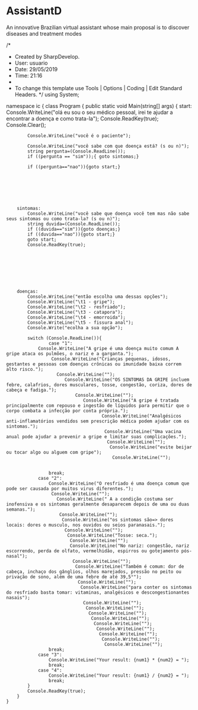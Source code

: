 # AssistantD
An innovative Brazilian virtual assistant whose main proposal is to discover diseases and treatment modes
  

﻿/*
 * Created by SharpDevelop.
 * User: usuario
 * Date: 29/05/2019
 * Time: 21:16
 * 
 * To change this template use Tools | Options | Coding | Edit Standard Headers.
 */
using System;

namespace ic
{
	class Program
	{
		public static void Main(string[] args)
		{
		start:
			Console.WriteLine("olá eu sou o seu médico pessoal, irei te ajudar a encontrar a doença e como trata-la");
			Console.ReadKey(true);
			Console.Clear();
			
			Console.WriteLine("você é o paciente");
			
			Console.WriteLine("você sabe com que doença está? (s ou n)");
			string pergunta=(Console.ReadLine());
			if ((pergunta == "sim"));{ goto sintomas;}
			
			if ((pergunta=="nao")){goto start;}
			
		
		
		
		
		
		
		sintomas:
			Console.WriteLine("você sabe que doença você tem mas não sabe seus sintomas ou como trata-la? (s ou n)");
			string duvida=(Console.ReadLine());
			if ((duvida=="sim")){goto doenças;}
			if ((duvida=="nao")){goto start;}
			goto start;
			Console.ReadKey(true);
		
		
		
		
		
		
		
		
		doenças:
			Console.WriteLine("então escolha uma dessas opções");
			Console.WriteLine("\t1 - gripe");
            Console.WriteLine("\t2 - resfriado");
            Console.WriteLine("\t3 - catapora");
            Console.WriteLine("\t4 - emorroida");
            Console.WriteLine("\t5 - fissura anal");
            Console.Write("ecolha a sua opção");

            switch (Console.ReadLine()){
            		case "1":
            	Console.WriteLine("A gripe é uma doença muito comum A gripe ataca os pulmões, o nariz e a garganta.");
                     Console.WriteLine("Crianças pequenas, idosos, gestantes e pessoas com doenças crônicas ou imunidade baixa correm alto risco.");
                       Console.WriteLine("");
                          Console.WriteLine("OS SINTOMAS DA GRIPE incluem febre, calafrios, dores musculares, tosse, congestão, coriza, dores de cabeça e fadiga.");
                              Console.WriteLine("");                          
                                 Console.WriteLine("A gripe é tratada principalmente com repouso e ingestão de líquidos para permitir que o corpo combata a infecção por conta própria.");
                                        Console.WriteLine("Analgésicos anti-inflamatórios vendidos sem prescrição médica podem ajudar com os sintomas.");
                                         Console.WriteLine("Uma vacina anual pode ajudar a prevenir a gripe e limitar suas complicações.");
                                          Console.WriteLine("");
                                           Console.WriteLine("evite beijar ou tocar algo ou alguem com gripe");
                                            Console.WriteLine("");
                                             
                                             
                    break;
                case "2":
                    Console.WriteLine("O resfriado é uma doença comum que pode ser causada por muitos virus diferentes.");
                     Console.WriteLine("");
                       Console.WriteLine(" A a condição costuma ser inofensiva e os sintomas geralmente desaparecem depois de uma ou duas semanas.");
                        Console.WriteLine("");
                         Console.WriteLine("os sintomas são=> dores locais: dores o musculo, nos ouvidos ou seios paranasais.");
                          Console.WriteLine("");
                           Console.WriteLine("Tosse: seca.");
                            Console.WriteLine("");
                            Console.WriteLine("No nariz: congestão, nariz escorrendo, perda de olfato, vermelhidão, espirros ou gotejamento pós-nasal");
                             Console.WriteLine("");
                              Console.WriteLine("Também é comum: dor de cabeça, inchaço dos gânglios, olhos marejados, pressão no peito ou privação de sono, além de uma febre de até 39,5°");
                               Console.WriteLine("");
                                Console.WriteLine("para conter os sintomas do resfriado basta tomar: vitaminas, analgésicos e descongestionantes nasais");
                                 Console.WriteLine("");
                                  Console.WriteLine("");
                                   Console.WriteLine("");
                                    Console.WriteLine("");
                                     Console.WriteLine("");
                                      Console.WriteLine("");
                                       Console.WriteLine("");
                                        Console.WriteLine("");
                                         Console.WriteLine("");
                    break;
                case "3":
                    Console.WriteLine("Your result: {num1} * {num2} = ");
                    break;
                case "4":
                    Console.WriteLine("Your result: {num1} / {num2} = ");
                    break;
            }
            Console.ReadKey(true);
		}
	}
